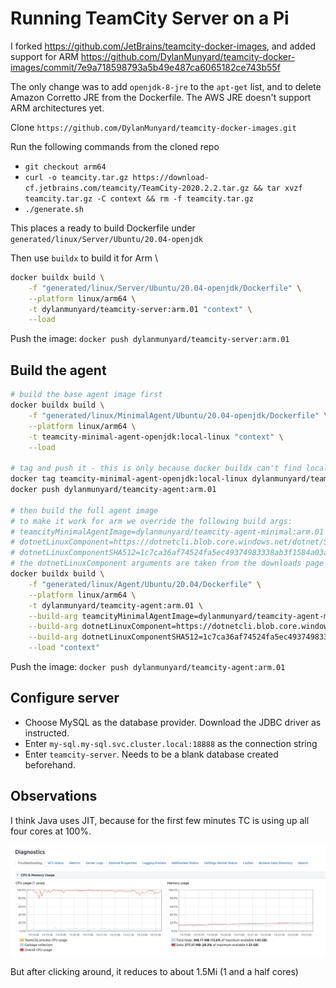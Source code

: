 # Running TeamCity Server on a Pi
I forked https://github.com/JetBrains/teamcity-docker-images, and added support for ARM
https://github.com/DylanMunyard/teamcity-docker-images/commit/7e9a718598793a5b49e487ca6065182ce743b55f

The only change was to add `openjdk-8-jre` to the `apt-get` list, and to delete
Amazon Corretto JRE from the Dockerfile. The AWS JRE doesn't support ARM architectures yet. 

Clone `https://github.com/DylanMunyard/teamcity-docker-images.git`

Run the following commands from the cloned repo
- `git checkout arm64`
- `curl -o teamcity.tar.gz https://download-cf.jetbrains.com/teamcity/TeamCity-2020.2.2.tar.gz && tar xvzf teamcity.tar.gz -C context && rm -f teamcity.tar.gz`
- `./generate.sh`

This places a ready to build Dockerfile under 
`generated/linux/Server/Ubuntu/20.04-openjdk`

Then use `buildx` to build it for Arm \
```bash
docker buildx build \
    -f "generated/linux/Server/Ubuntu/20.04-openjdk/Dockerfile" \
    --platform linux/arm64 \
    -t dylanmunyard/teamcity-server:arm.01 "context" \
    --load
```

Push the image:
`docker push dylanmunyard/teamcity-server:arm.01`

## Build the agent
```bash
# build the base agent image first
docker buildx build \
    -f "generated/linux/MinimalAgent/Ubuntu/20.04-openjdk/Dockerfile" \
    --platform linux/arm64 \
    -t teamcity-minimal-agent-openjdk:local-linux "context" \
    --load
    
# tag and push it - this is only because docker buildx can't find local images
docker tag teamcity-minimal-agent-openjdk:local-linux dylanmunyard/teamcity-agent:arm.01 
docker push dylanmunyard/teamcity-agent:arm.01

# then build the full agent image
# to make it work for arm we override the following build args:
# teamcityMinimalAgentImage=dylanmunyard/teamcity-agent-minimal:arm.01
# dotnetLinuxComponent=https://dotnetcli.blob.core.windows.net/dotnet/Sdk/3.1.405/dotnet-sdk-3.1.405-linux-arm64.tar.gz
# dotnetLinuxComponentSHA512=1c7ca36af74524fa5ec49374983338ab3f1584a03aec11080943cf3bbc7e1fb36abf313549231e5be1c58c2252f27d4e001cac1464ee20702daf831ec61c92cf
# the dotnetLinuxComponent arguments are taken from the downloads page https://dotnetcli.blob.core.windows.net/dotnet/Sdk/3.1.405/dotnet-sdk-3.1.405-linux-arm64.tar.gz
docker buildx build \
    -f "generated/linux/Agent/Ubuntu/20.04/Dockerfile" \
    --platform linux/arm64 \
    -t dylanmunyard/teamcity-agent:arm.01 \
    --build-arg teamcityMinimalAgentImage=dylanmunyard/teamcity-agent-minimal:arm.01 \
    --build-arg dotnetLinuxComponent=https://dotnetcli.blob.core.windows.net/dotnet/Sdk/3.1.405/dotnet-sdk-3.1.405-linux-arm64.tar.gz \
    --build-arg dotnetLinuxComponentSHA512=1c7ca36af74524fa5ec49374983338ab3f1584a03aec11080943cf3bbc7e1fb36abf313549231e5be1c58c2252f27d4e001cac1464ee20702daf831ec61c92cf \
    --load "context"
```

Push the image:
`docker push dylanmunyard/teamcity-agent:arm.01`

## Configure server
- Choose MySQL as the database provider. Download the JDBC driver as instructed.
- Enter `my-sql.my-sql.svc.cluster.local:18888` as the connection string
- Enter `teamcity-server`. Needs to be a blank database created beforehand.

## Observations
I think Java uses JIT, because for the first few minutes TC is using up
all four cores at 100%. 

![100% CPU usage](diagnostics.png)

But after clicking around, it reduces to about 1.5Mi (1 and a half cores)